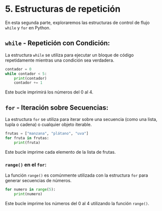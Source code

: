 
# 5. Estructuras de repetición

En esta segunda parte, exploraremos las estructuras de control de flujo `while` y `for` en Python.

## `while` - Repetición con Condición:

La estructura `while` se utiliza para ejecutar un bloque de código repetidamente mientras una condición sea verdadera.

```python
contador = 0
while contador < 5:
    print(contador)
    contador += 1
```
Este bucle imprimirá los números del 0 al 4.

## `for` - Iteración sobre Secuencias:

La estructura `for` se utiliza para iterar sobre una secuencia (como una lista, tupla o cadena) o cualquier objeto iterable.

```python
frutas = ["manzana", "plátano", "uva"]
for fruta in frutas:
    print(fruta)
```
Este bucle imprime cada elemento de la lista de frutas.

### `range()` en el `for`:

La función `range()` es comúnmente utilizada con la estructura `for` para generar secuencias de números.

```python
for numero in range(5):
    print(numero)
```
Este bucle imprime los números del 0 al 4 utilizando la función `range()`.
